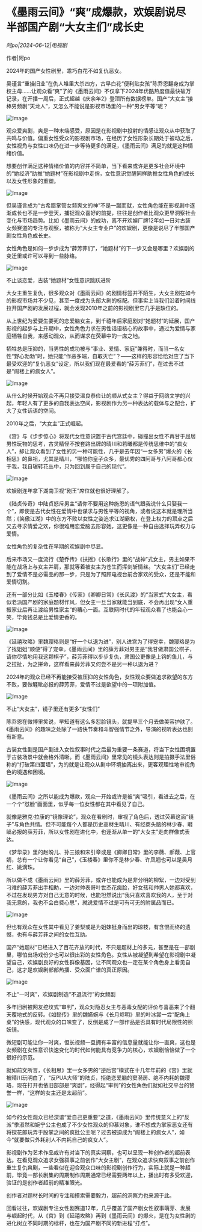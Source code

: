 # 《墨雨云间》“爽”成爆款，欢娱剧说尽半部国产剧“大女主们”成长史

*阿po|2024-06-12|电视剧*

作者|阿po

2024年的国产女性剧里，乖巧白花不如复仇恶女。

吴谨言“重操旧业”在仇人堆里大杀四方，古早白花“便利贴女孩”陈乔恩翻身成为掌权主母……让观众看“爽”了的《墨雨云间》不仅拿下2024年优酷热度值最快破万记录，在开播一周后，正式超越《庆余年2》登顶所有数据榜单。国产“大女主”接棒男频剧“天龙人”，又怎么不能说是影视市场里的一种“男女平等”呢？

![Image](https://q6.itc.cn/images01/20240612/5c9a383dc5f24e22b4fb750fc46abdae.png)

观众爱爽剧，爽是一种末端感受，原因是在影视剧中投射的情感让观众从中获取了共鸣与价值。偏重女性受众的影视剧市场，在经历了女性形象长期处于被动之后，女性视角与女性口味仍在进一步等待更多的满足，《墨雨云间》满足的就是这种情绪价值。

想要创作满足这种情绪价值的内容并不简单，当下看来或许是更多社会环境中的“她经济”助推“她题材”在影视剧中走俏，女性意识觉醒同样助推女性角色的成长以及女性形象的重塑。

![Image](https://q4.itc.cn/images01/20240612/e3a21dbbfddf429b88f67fb8bed1ea31.png)

但吴谨言成为“古希腊掌管女频爽文的神”不是一蹴而就，女性角色能在影视剧中逐渐成长也不是一步登天，捕捉观众喜好的前提，往往是创作者比观众更早洞察社会变化与市场趋势。比如《墨雨云间》的成功，离不开欢娱厂牌12年如一日对古装女频赛道的专注与观察，被称为“大女主专业户”的欢娱剧，更像是说尽了半部国产剧女性角色成长史。

女性角色是如何一步步成为“薛芳菲们”，“她题材”的下一步又会是哪里？欢娱剧的变迁里或许可以寻到一些脉络。

![Image](https://q6.itc.cn/images01/20240612/790db81d110847d6a6c2ed0f29f22336.png)

不止谈恋爱，古装“她题材”女性意识跳跃进阶

大女主重生复仇，很多观众对《墨雨云间》的剧情标签并不陌生，大女主剧在如今的影视市场并不少见，甚至一度成为头部大剧的标配。但事实上当我们沿着时间线拉开国产剧的发展过程，就会发现2010年之前的影视剧里它几乎是缺位的。

从上世纪为爱要生要死的恋爱脑女主，到千禧年后家庭剧对“她题材”的延展，国产影视的起步与上升期中，女性角色力求在男性话语核心的故事中，通过为爱情与家庭牺牲自我，来感动观众，从而谋求在荧幕中的一席之地。

牺牲总是压抑的，当男性的成功被与“事业、爱情、家庭”兼得时，而当一名女性“野心勃勃”时，她只能“作恶多端，自取灭亡”？——这样的形容恰恰对应了当下最受欢迎的“复仇恶女”设定，所以我们现在最爱看的“薛芳菲们”，在过去不过是“阁楼上的疯女人”。

![Image](https://q0.itc.cn/images01/20240612/f65ad1f621d84d0daa4b121e3cc99ccb.png)

从什么时候开始观众不再只接受温良恭俭让的顺从式女主？得益于网络文学的兴起，年轻人有了更多的自我表达空间，影视剧作为另一种表达的载体与之配合，扩大了女性话语的空间。

2010年之后，“大女主”正式崛起。

《宫》与《步步惊心》将现代女性意识置于古代宫廷中，碰撞出女性不再甘于屈居男性玩物的思考，古灵精怪不按套路出牌的晴川和若曦都是传统思维中的“疯女人”，却让观众看到了女性的另一种可能性，几乎是去年因“一女多男”爆火的《长相思》的鼻祖，尤其是晴川，“哪怕你皇子众多，最优秀的四阿哥与八阿哥都心仪于我，我自辗转花丛中，只为回到属于自己的现代”。

![Image](https://q9.itc.cn/images01/20240612/4a6fd0d6f21a4ce4bb89f81e34ee36de.png)

欢娱剧连年拿下湖南卫视“剧王”席位就也很好理解了。

《陆贞传奇》中陆贞怒斥男主“请你不要用这种施恩的语气跟我说什么只娶我一个”，即使是古代女性在爱情中也谋求与男性平等的视角，或者说这本就是理所当然；《笑傲江湖》中的东方不败以女性之姿追求江湖霸权，在登上权力的顶点之后又去寻求情爱之欢，你很难用恋爱脑去形容她，这更像是一种自由选择玩弄权力与爱情。

女性角色的复杂性在早期的欢娱剧中尽显。

后来市场又一度流行《楚乔传》《扶摇》《长歌行》里的“战神”式女主，男主如果不能在战场上与女主并肩，那就等着被女主为苍生而挥剑斩情丝。“大女主们”已经走到了爱情不是必需品的那一步，只是为了照顾电视台前合家欢的受众，还是不能和爱情切割。

还有一部分比如《玉楼春》《传家》《卿卿日常》《长风渡》的“当家式”大女主，看似老派国产剧的家庭题材作风，但女主一旦当家就能当到底，不会再出现“女人重振家业后再让渡给男性家主”的糟心一面。互联网时代的年轻观众看了也能会心一笑，毕竟钱总是比爱情更香的。

![Image](https://q2.itc.cn/images01/20240612/6aef143c268e427b92d3195395c44ab6.png)

《延禧攻略》里魏璎珞则是“好一个以退为进”，别人进宫为了得宠幸，魏璎珞是为了找姐姐“顺便”得了宠幸。《墨雨云间》里的薛芳菲对男主是“我甘做肃国公棋子，请你尽情地用我这颗棋子”，薛芳菲得以步步复仇，肃国公更像是上钩的鱼儿，与之拉扯，为之拼命，这样看来薛芳菲又何尝不是另一种以退为进？

2024年的观众已经不再能接受被压抑的女性角色，女性观众要做追求欲望的东方不败，要做睚眦必报的薛芳菲，爱情不过是欲望中的一项附加值。

![Image](https://q4.itc.cn/images01/20240612/06ff1e131ab148b287f2f6535eb23aa1.png)

不止“大女主”，镜子里还有更多“女性们”

陈乔恩在微博里笑说，早知道有这么多怼脸镜头，就提早三个月去做美容护肤了。《墨雨云间》的趣味之处除了一路快节奏和斗智强情节之外，导演的视听表达也别有新意。

古装女性剧是国产剧进入女性叙事时代之后最为重要一条赛道，将当下女性困境置于古装场景中就会格外清晰。而《墨雨云间》里常见的镜头表达则是拍摄手法里俗称的“打破第四面墙”，为的就是让观众从剧中环境抽离出来，更客观理性地审视角色的境遇和困境。

![Image](https://q5.itc.cn/images01/20240612/dc5b3698ffff426c9903d7d2b68c6dc5.png)

《墨雨云间》之所以能成为爆款，观众一开始或许是被“爽”吸引，看进去之后，在一个个“怼脸”画面里，似乎每一位女性都在其中看见了自己。

就像是雅克·拉康的“镜像理论”，观众在看剧时，审视了角色后，透过荧幕这面“镜子”与角色共情。但不可能每个人都是历史高材生晴川、有经商头脑的林少春、睚眦必报的薛芳菲，所以女性剧在进化中，也逐渐从单一的“大女主”走向群像式表达。

《梦华录》里的赵盼儿、孙三娘和宋引章或是《卿卿日常》里的李薇、郝葭、上官婧，总有一个让你看见“自己”，《玉楼春》里你不是林少春、许凤翘也可以是吴月红、姚滴珠。

所以做不成《墨雨云间》里的薛芳菲，或许也能成为是非分明的柳絮，一边对受到刁难的薛芳菲出手相助，一边对帅表哥叶世杰花痴脸，好女孩和帅男人她都喜欢，不过在发现男方对自己无意的时候，也能坦然说出“我只喜欢喜欢我的人，至于对我无意的，我也不会白费心思”，就说爱情不过是可有可无的附属品而已。

![Image](https://q5.itc.cn/images01/20240612/333f14230d5947179bb11daab4499194.png)

但也有观众在女性其中看见了姜梨或是为姐妹挺身而出的琼枝，有含恨而终的遗憾，也有与薛芳菲之间的女性互助。

国产“她题材”已经进入了百花齐放的时代，不只是题材上的多元，甚至是在一部剧里，哪怕出场戏份少也可以很出彩的女性角色。女性从被凝望到希望在影视剧中凝望自己，欢娱剧良好的女性群像基因，让不同观众也一定在某个角色身上看见自己，这才是欢娱剧部部热播、受众面广谱的真正原因。

![Image](https://q0.itc.cn/images01/20240612/a2973ebf07334671bd6b6e0913c3e5ba.png)

不止“一时爽”，欢娱剧制造“不退流行”的女频剧

多年旧剧被网友挖坟式“审判”，观众对隐忍女主与恶毒女配的评价与喜恶来了个翻天覆地式的反转。《如懿传》里的魏嬿婉与《长月烬明》里的叶冰裳一尝“配角上桌”的快感，现代观众的口味变了，反倒是成了一部作品是否具有时代局限性的照妖镜。

微短剧可能让你一时爽，但长视频一旦拥有丰富的信息量就能让你一直爽，这也是女频剧在女性意识快速变化的时代如何能具有竞争力的核心，欢娱剧恰恰做了一个很好的示范。

就如前文所言，《长相思》里一女多男的“逆后宫”模式在十几年年前的《宫》里就被晴川玩明白了，“反PUA大师”的陆贞，拒绝恋爱脑的窦漪房、绝不内耗的魏璎珞，现在打开也依旧部部是“爽剧”，经得起“审判”的女性角色们就如社交平台的赞誉一样，“这样的女主还是太超前”。

![Image](https://q1.itc.cn/images01/20240612/cae22fd7a73f4dc7bd96b0d1f8ecbc5b.png)

如今的女性观众已经深谙“爱自己更重要”之道，《墨雨云间》里传统意义上的“反派”季淑然和婉宁公主也成了不少女性观众的仰慕对象，谁不想成为掌家恶女还有将探花郎玩弄于股掌之间的疯批公主呢？过去被迫成为“阁楼上的疯女人”，如今“就要做只外耗别人不内耗自己的疯女人”。

影视剧作为艺术作品或许有对当下的真实洞察，也可以呈现一种创作者的超前表达。在看见观众追求女强叙事之前创作“大女主剧”，在观众追求快爽叙事之前创作重生复仇爽剧，一些看似在迎合观众口味的影视剧创作行为，实际上就是一种超前，毕竟一部长剧集的周期制作周期通常已经需要两年以上，播出时有多受欢迎，验证的是创作者超前的精准眼光。

创作者对题材长时间的专注和摸索需要毅力，超前的洞察力也来源于此。

回看过往，欢娱剧专注女性剧赛道12年，几乎覆盖了国产剧女性叙事萌芽、发展与崛起时代，从《宫》到《延禧攻略》再到《墨雨云间》的爆火，是在为女性剧的进化树立不同时期的标杆，也在为国产剧不同的新进程“打点”。

